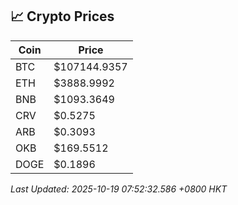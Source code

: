 ## 📈 Crypto Prices

| Coin | Price |
| ---- | ----- |
| BTC | $107144.9357 |
| ETH | $3888.9992 |
| BNB | $1093.3649 |
| CRV | $0.5275 |
| ARB | $0.3093 |
| OKB | $169.5512 |
| DOGE | $0.1896 |

_Last Updated: 2025-10-19 07:52:32.586 +0800 HKT_